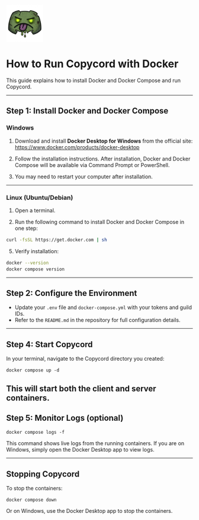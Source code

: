 <p align="left">
  <img src="../logo/logo.png" alt="Copycord Logo" width="100"/>
</p>

# How to Run Copycord with Docker

This guide explains how to install Docker and Docker Compose and run Copycord.


---

## Step 1: Install Docker and Docker Compose

### Windows
1. Download and install **Docker Desktop for Windows** from the official site:
   https://www.docker.com/products/docker-desktop

2. Follow the installation instructions. After installation, Docker and Docker Compose will be available via Command Prompt or PowerShell.

3. You may need to restart your computer after installation.

---

### Linux (Ubuntu/Debian)
1. Open a terminal.

2. Run the following command to install Docker and Docker Compose in one step:

```bash
curl -fsSL https://get.docker.com | sh
```

5. Verify installation:

```bash
docker --version
docker compose version
```

---

## Step 2: Configure the Environment

- Update your `.env` file and `docker-compose.yml` with your tokens and guild IDs.
- Refer to the `README.md` in the repository for full configuration details.

---

## Step 4: Start Copycord
In your terminal, navigate to the Copycord directory you created:

```
docker compose up -d
```

This will start both the client and server containers.
---

## Step 5: Monitor Logs (optional)

```
docker compose logs -f
```

This command shows live logs from the running containers. If you are on Windows, simply open the Docker Desktop app to view logs.

---

## Stopping Copycord

To stop the containers:

```
docker compose down
```

Or on Windows, use the Docker Desktop app to stop the containers.
